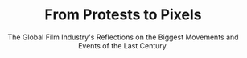 ---
layout: home
order: 1
title: From Protests to Pixels
subtitle: The Global Film Industry's Reflections on the Biggest Movements and Events of the Last Century.
---